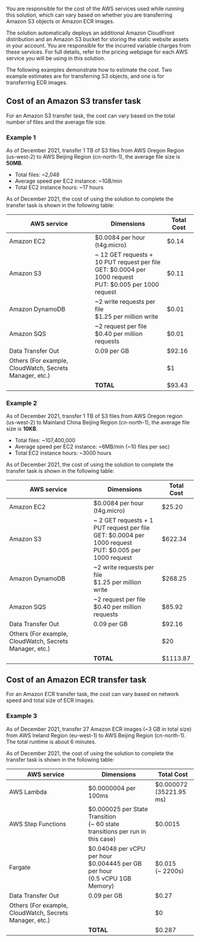 You are responsible for the cost of the AWS services used while running this solution, which can vary based on whether you are transferring Amazon S3 objects or Amazon ECR images.

The solution automatically deploys an additional Amazon CloudFront distribution and an Amazon S3 bucket for storing the static website assets in your account. You are responsible for the incurred variable charges from these services. For full details, refer to the pricing webpage for each AWS service you will be using in this solution. 

The following examples demonstrate how to estimate the cost. Two example estimates are for transferring S3 objects, and one is for transferring ECR images.

## Cost of an Amazon S3 transfer task

For an Amazon S3 transfer task, the cost can vary based on the total number of files and the average file size. 

### Example 1

As of December 2021, transfer 1 TB of S3 files from AWS Oregon Region (us-west-2) to AWS Beijing Region (cn-north-1), the average file size is **50MB**.

- Total files: ~2,048
- Average speed per EC2 instance: ~1GB/min
- Total EC2 instance hours: ~17 hours

As of December 2021, the cost of using the solution to complete the transfer task is shown in the following table:

| AWS service | Dimensions | Total Cost |
|----------|--------|--------|
| Amazon EC2 | $0.0084 per hour (t4g.micro) |	$0.14
| Amazon S3 |  ~ 12 GET requests + 10 PUT request per file <br> GET: $0.0004 per 1000 request <br> PUT: $0.005 per 1000 request | $0.11
| Amazon DynamoDB | ~2 write requests per file <br>  $1.25 per million write |$0.01
| Amazon SQS | ~2 request per file <br>  $0.40 per million requests | $0.01
| Data Transfer Out | 0.09 per GB | $92.16
| Others (For example, CloudWatch, Secrets Manager, etc.)   |  |  $1
 | | **TOTAL** |  $93.43

### Example 2

As of December 2021, transfer 1 TB of S3 files from AWS Oregon region (us-west-2) to Mainland China Beijing Region (cn-north-1), the average file size is **10KB**.

- Total files: ~107,400,000
- Average speed per EC2 instance: ~6MB/min (~10 files per sec)
- Total EC2 instance hours: ~3000 hours

As of December 2021, the cost of using the solution to complete the transfer task is shown in the following table:

| AWS service | Dimensions | Total Cost |
|----------|--------|--------|
| Amazon EC2 | $0.0084 per hour (t4g.micro) |	$25.20
| Amazon S3 |  ~ 2 GET requests + 1 PUT request per file <br> GET: $0.0004 per 1000 request <br> PUT: $0.005 per 1000 request | $622.34
| Amazon DynamoDB | ~2 write requests per file <br>  $1.25 per million write |$268.25
| Amazon SQS | ~2 request per file <br>  $0.40 per million requests | $85.92
| Data Transfer Out | 0.09 per GB | $92.16
| Others (For example, CloudWatch, Secrets Manager, etc.)  |  | $20
 | | **TOTAL** | $1113.87

## Cost of an Amazon ECR transfer task

For an Amazon ECR transfer task, the cost can vary based on network speed and total size of ECR images.  

### Example 3

As of December 2021, transfer 27 Amazon ECR images (~3 GB in total size) from AWS Ireland Region (eu-west-1) to AWS Beijing Region (cn-north-1). The total runtime is about 6 minutes. 

As of December 2021, the cost of using the solution to complete the transfer task is shown in the following table:

| AWS service | Dimensions | Total Cost |
|----------|--------|--------|
| AWS Lambda | $0.0000004 per 100ms |	$0.000072 <br>(35221.95 ms)
| AWS Step Functions | $0.000025 per State Transition <br> (~ 60 state transitions per run in this case) | $0.0015 
| Fargate | $0.04048 per vCPU per hour <br> $0.004445 per GB per hour <br> (0.5 vCPU 1GB Memory)| $0.015 <br> (~ 2200s)
| Data Transfer Out | 0.09 per GB | $0.27
| Others (For example, CloudWatch, Secrets Manager, etc.)   |  | $0
 | | **TOTAL** |  $0.287